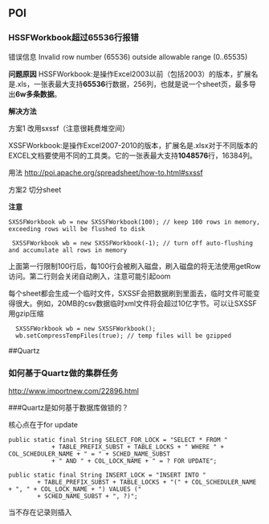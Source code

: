 ## POI

### HSSFWorkbook超过**65536**行报错

错误信息 Invalid row number (65536) outside allowable range (0..65535)

**问题原因**  HSSFWorkbook:是操作Excel2003以前（包括2003）的版本，扩展名是.xls，一张表最大支持**65536**行数据，256列，也就是说一个sheet页，最多导出**6w多条数据**。

**解决方法** 

方案1 改用sxssf（注意很耗费堆空间）

XSSFWorkbook:是操作Excel2007-2010的版本，扩展名是.xlsx对于不同版本的EXCEL文档要使用不同的工具类。它的一张表最大支持**1048576**行，16384列。

用法 http://poi.apache.org/spreadsheet/how-to.html#sxssf

方案2 切分sheet

**注意** 
```
SXSSFWorkbook wb = new SXSSFWorkbook(100); // keep 100 rows in memory, exceeding rows will be flushed to disk  

 SXSSFWorkbook wb = new SXSSFWorkbook(-1); // turn off auto-flushing and accumulate all rows in memory     
```
上面第一行限制100行后，每100行会被刷入磁盘，刷入磁盘的将无法使用getRow访问。第二行则会关闭自动刷入，注意可能引起oom



每个sheet都会生成一个临时文件，SXSSF会把数据刷到里面去，临时文件可能变得很大。例如，20MB的csv数据临时xml文件将会超过10亿字节。可以让SXSSF用gzip压缩

```
  SXSSFWorkbook wb = new SXSSFWorkbook(); 
  wb.setCompressTempFiles(true); // temp files will be gzipped
```



##Quartz

### 如何基于Quartz做的集群任务

http://www.importnew.com/22896.html



###Quartz是如何基于数据库做锁的？

核心点在于for update

```
public static final String SELECT_FOR_LOCK = "SELECT * FROM " 
            + TABLE_PREFIX_SUBST + TABLE_LOCKS + " WHERE " + COL_SCHEDULER_NAME + " = " + SCHED_NAME_SUBST  
            + " AND " + COL_LOCK_NAME + " = ? FOR UPDATE";  

public static final String INSERT_LOCK = "INSERT INTO " 
        + TABLE_PREFIX_SUBST + TABLE_LOCKS + "(" + COL_SCHEDULER_NAME + ", " + COL_LOCK_NAME + ") VALUES ("  
        + SCHED_NAME_SUBST + ", ?)";
```
当不存在记录则插入